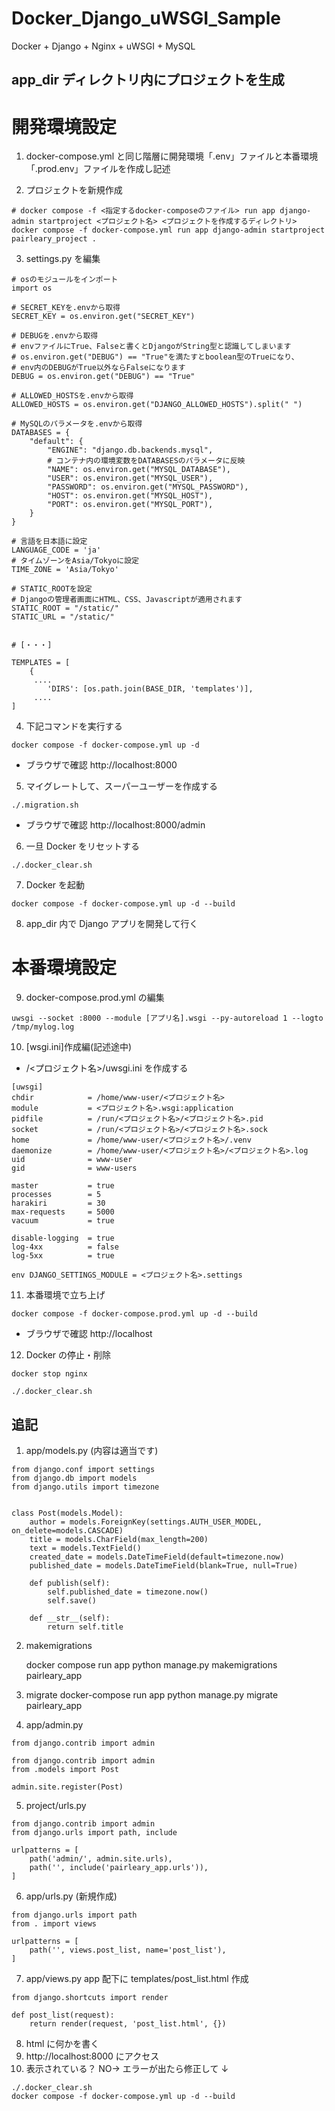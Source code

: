 # Docker_Django_uWSGI_Sample

Docker + Django + Nginx + uWSGI + MySQL

##

## app_dir ディレクトリ内にプロジェクトを生成

#

# 開発環境設定

1. docker-compose.yml と同じ階層に開発環境「.env」ファイルと本番環境「.prod.env」ファイルを作成し記述

2. プロジェクトを新規作成

```
# docker compose -f <指定するdocker-composeのファイル> run app django-admin startproject <プロジェクト名> <プロジェクトを作成するディレクトリ>
docker compose -f docker-compose.yml run app django-admin startproject pairleary_project .
```

3. settings.py を編集

```
# osのモジュールをインポート
import os

# SECRET_KEYを.envから取得
SECRET_KEY = os.environ.get("SECRET_KEY")

# DEBUGを.envから取得
# envファイルにTrue、Falseと書くとDjangoがString型と認識してしまいます
# os.environ.get("DEBUG") == "True"を満たすとboolean型のTrueになり、
# env内のDEBUGがTrue以外ならFalseになります
DEBUG = os.environ.get("DEBUG") == "True"

# ALLOWED_HOSTSを.envから取得
ALLOWED_HOSTS = os.environ.get("DJANGO_ALLOWED_HOSTS").split(" ")

# MySQLのパラメータを.envから取得
DATABASES = {
    "default": {
        "ENGINE": "django.db.backends.mysql",
        # コンテナ内の環境変数をDATABASESのパラメータに反映
        "NAME": os.environ.get("MYSQL_DATABASE"),
        "USER": os.environ.get("MYSQL_USER"),
        "PASSWORD": os.environ.get("MYSQL_PASSWORD"),
        "HOST": os.environ.get("MYSQL_HOST"),
        "PORT": os.environ.get("MYSQL_PORT"),
    }
}

# 言語を日本語に設定
LANGUAGE_CODE = 'ja'
# タイムゾーンをAsia/Tokyoに設定
TIME_ZONE = 'Asia/Tokyo'

# STATIC_ROOTを設定
# Djangoの管理者画面にHTML、CSS、Javascriptが適用されます
STATIC_ROOT = "/static/"
STATIC_URL = "/static/"


# [・・・]

TEMPLATES = [
    {
     ....
        'DIRS': [os.path.join(BASE_DIR, 'templates')],
     ....
]

```

4. 下記コマンドを実行する

```
docker compose -f docker-compose.yml up -d
```

- ブラウザで確認
  http://localhost:8000

5. マイグレートして、スーパーユーザーを作成する

```
./.migration.sh
```

- ブラウザで確認
  http://localhost:8000/admin

6. 一旦 Docker をリセットする

```
./.docker_clear.sh
```

7. Docker を起動

```
docker compose -f docker-compose.yml up -d --build
```

8. app_dir 内で Django アプリを開発して行く

# 本番環境設定

9. docker-compose.prod.yml の編集

```
uwsgi --socket :8000 --module [アプリ名].wsgi --py-autoreload 1 --logto /tmp/mylog.log
```

10. [wsgi.ini]作成編(記述途中)

- /<プロジェクト名>/uwsgi.ini を作成する

```
[uwsgi]
chdir            = /home/www-user/<プロジェクト名>
module           = <プロジェクト名>.wsgi:application
pidfile          = /run/<プロジェクト名>/<プロジェクト名>.pid
socket           = /run/<プロジェクト名>/<プロジェクト名>.sock
home             = /home/www-user/<プロジェクト名>/.venv
daemonize        = /home/www-user/<プロジェクト名>/<プロジェクト名>.log
uid              = www-user
gid              = www-users

master           = true
processes        = 5
harakiri         = 30
max-requests     = 5000
vacuum           = true

disable-logging  = true
log-4xx          = false
log-5xx          = true

env DJANGO_SETTINGS_MODULE = <プロジェクト名>.settings
```

11. 本番環境で立ち上げ

```
docker compose -f docker-compose.prod.yml up -d --build
```

- ブラウザで確認
  http://localhost

12. Docker の停止・削除

```
docker stop nginx

./.docker_clear.sh

```

## 追記

1.  app/models.py (内容は適当です)

```
from django.conf import settings
from django.db import models
from django.utils import timezone


class Post(models.Model):
    author = models.ForeignKey(settings.AUTH_USER_MODEL, on_delete=models.CASCADE)
    title = models.CharField(max_length=200)
    text = models.TextField()
    created_date = models.DateTimeField(default=timezone.now)
    published_date = models.DateTimeField(blank=True, null=True)

    def publish(self):
        self.published_date = timezone.now()
        self.save()

    def __str__(self):
        return self.title
```

2. makemigrations

   docker compose run app python manage.py makemigrations pairleary_app

3. migrate
   docker-compose run app python manage.py migrate pairleary_app

4. app/admin.py

```
from django.contrib import admin

from django.contrib import admin
from .models import Post

admin.site.register(Post)

```

5. project/urls.py

```
from django.contrib import admin
from django.urls import path, include

urlpatterns = [
    path('admin/', admin.site.urls),
    path('', include('pairleary_app.urls')),
]
```

6. app/urls.py (新規作成)

```
from django.urls import path
from . import views

urlpatterns = [
    path('', views.post_list, name='post_list'),
]
```

7. app/views.py
   app 配下に templates/post_list.html 作成

```
from django.shortcuts import render

def post_list(request):
    return render(request, 'post_list.html', {})
```

8. html に何かを書く
9. http://localhost:8000 にアクセス
10. 表示されている？
    NO→ エラーが出たら修正して ↓

```
./.docker_clear.sh
docker compose -f docker-compose.yml up -d --build
```
